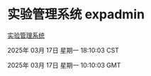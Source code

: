 # 实验管理系统 expadmin
[实验管理系统](http://219.139.196.116:56808/expadmin-782313d2-e1b1-4ea7-932e-3a55e6a1a4d0/)

2025年 03月 17日 星期一 18:10:03 CST

2025年 03月 17日 星期一 10:10:03 GMT
